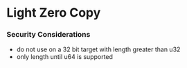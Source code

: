 
# Light Zero Copy

### Security Considerations
- do not use on a 32 bit target with length greater than u32
- only length until u64 is supported

